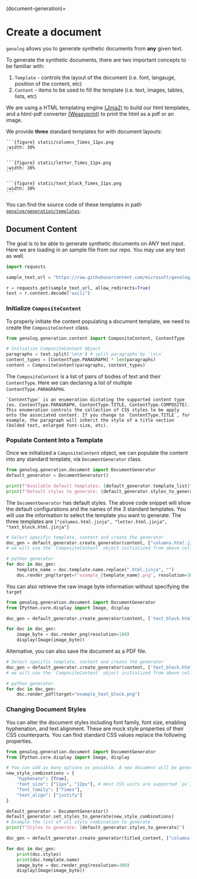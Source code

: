 (document-generation)=
# Create a document

`genalog` allows you to generate synthetic documents from **any** given text. 

To generate the synthetic documents, there are two important concepts to be familiar with:

1. `Template` - controls the layout of the document (i.e. font, langauge, position of the content, etc)
2. `Content` - items to be used to fill the template (i.e. text, images, tables, lists, etc)

We are using a HTML templating engine [(Jinja2)](https://jinja.palletsprojects.com/en/3.0.x/) to build our html templates, and a html-pdf converter [(Weasyprint)](https://weasyprint.readthedocs.io/en/latest/) to print the html as a pdf or an image.

We provide **three** standard templates for with document layouts:

````{tab} columns.html.jinja
```{figure} static/columns_Times_11px.png
:width: 30%
```
````
````{tab} letter.html.jinja
```{figure} static/letter_Times_11px.png
:width: 30%
```
````
````{tab} text_block.html.jinja
```{figure} static/text_block_Times_11px.png
:width: 30%
```
````

You can find the source code of these templates in path [`genalog/generation/templates`](https://github.com/microsoft/genalog/tree/main/genalog/generation/templates).

## Document Content

The goal is to be able to generate synthetic documents on ANY text input. Here we are loading in an sample file from our repo. You may use any text as well.

```python
import requests

sample_text_url = "https://raw.githubusercontent.com/microsoft/genalog/main/example/sample/generation/example.txt"

r = requests.get(sample_text_url, allow_redirects=True)
text = r.content.decode("ascii")
```
### Initialize `CompositeContent`
To properly initiate the content populating a document template, we need to create the `CompositeContent` class.

```python
from genalog.generation.content import CompositeContent, ContentType

# Initialize CompositeContent Object
paragraphs = text.split('\n\n') # split paragraphs by `\n\n`
content_types = [ContentType.PARAGRAPH] * len(paragraphs)
content = CompositeContent(paragraphs, content_types)
```
The `CompositeContent` is a list of pairs of bodies of text and their `ContentType`. Here we can declaring a list of multiple `ContentType.PARAGRAPH`s.

```{note}
`ContentType` is an enumeration dictating the supported content type (ex. ContentType.PARAGRAPH, ContentType.TITLE, ContentType.COMPOSITE). This enumeration controls the collection of CSS styles to be apply onto the associated content. If you change to `ContentType.TITLE`, for example, the paragraph will inherit the style of a title section (bolded text, enlarged font-size, etc).
```

### Populate Content Into a Template

Once we initialized a `CompositeContent` object, we can populate the content into any standard template, via `DocumentGenerator` class.

```python
from genalog.generation.document import DocumentGenerator
default_generator = DocumentGenerator()

print(f"Available default templates: {default_generator.template_list}")
print(f"Default styles to generate: {default_generator.styles_to_generate}")
```

The `DocumentGenerator` has default styles. The above code snippet will show the default configurations and the names of the 3 standard templates. You will use the information to select the template you want to generate. The three templates are `["columns.html.jinja", "letter.html.jinja", "text_block.html.jinja"]`

```python
# Select specific template, content and create the generator
doc_gen = default_generator.create_generator(content, ["columns.html.jinja", "letter.html.jinja", "text_block.html.jinja"]) 
# we will use the `CompositeContent` object initialized from above cell

# python generator 
for doc in doc_gen:
    template_name = doc.template.name.replace(".html.jinja", "")
    doc.render_png(target=f"example_{template_name}.png", resolution=300) #in dots per inch
```
You can also retrieve the raw image byte information without specifying the `target`

```python
from genalog.generation.document import DocumentGenerator
from IPython.core.display import Image, display

doc_gen = default_generator.create_generator(content, ['text_block.html.jinja']) 

for doc in doc_gen:
    image_byte = doc.render_png(resolution=100)
    display(Image(image_byte))
```

Alternative, you can also save the document as a PDF file.

```python
# Select specific template, content and create the generator
doc_gen = default_generator.create_generator(content, ['text_block.html.jinja']) 
# we will use the `CompositeContent` object initialized from above cell

# python generator 
for doc in doc_gen:
    doc.render_pdf(target="example_text_block.png")
```

### Changing Document Styles

You can alter the document styles including font family, font size, enabling hyphenation, and text alignment. These are mock style properties of their CSS counterparts. You can find standard CSS values replace the following properties.

```python
from genalog.generation.document import DocumentGenerator
from IPython.core.display import Image, display

# You can add as many options as possible. A new document will be generated per combination of the styles
new_style_combinations = {
    "hyphenate": [True],
    "font_size": ["11px", "12px"], # most CSS units are supported `px`, `cm`, `em`, etc...
    "font_family": ["Times"],
    "text_align": ["justify"]
}

default_generator = DocumentGenerator()
default_generator.set_styles_to_generate(new_style_combinations)
# Example the list of all style combination to generate
print(f"Styles to generate: {default_generator.styles_to_generate}")

doc_gen = default_generator.create_generator(titled_content, ["columns.html.jinja", "letter.html.jinja"])

for doc in doc_gen:
    print(doc.styles)
    print(doc.template.name)
    image_byte = doc.render_png(resolution=300)
    display(Image(image_byte))
```

